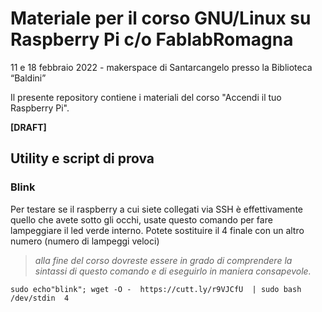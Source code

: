 # Materiale per il corso GNU/Linux su Raspberry Pi c/o FablabRomagna

11 e 18 febbraio 2022 - makerspace di Santarcangelo presso la Biblioteca “Baldini”


Il presente repository contiene i materiali del corso "Accendi il tuo Raspberry Pi".


**[DRAFT]**



## Utility e script di prova

### Blink
Per testare se il raspberry a cui siete collegati via SSH è effettivamente quello che avete sotto gli occhi, usate questo comando per fare lampeggiare il led verde interno. Potete sostituire il 4 finale con un altro numero (numero di lampeggi veloci)

> _alla fine del corso dovreste essere in grado di comprendere la sintassi di questo comando e di eseguirlo in maniera consapevole._

```
sudo echo"blink"; wget -O -  https://cutt.ly/r9VJCfU  | sudo bash /dev/stdin  4
```
